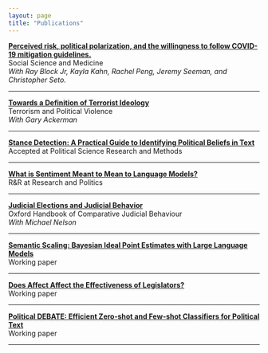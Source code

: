```yaml
---
layout: page
title: "Publications"
---
```


[**Perceived risk, political polarization, and the willingness to follow COVID-19 mitigation guidelines.**](https://www.sciencedirect.com/science/article/pii/S0277953622003975)  
Social Science and Medicine  
*With Ray Block Jr, Kayla Kahn, Rachel Peng, Jeremy Seeman, and Christopher Seto.*  

---

[**Towards a Definition of Terrorist Ideology**](https://www.tandfonline.com/doi/abs/10.1080/09546553.2019.1599862)  
Terrorism and Political Violence  
*With Gary Ackerman*

---

[**Stance Detection: A Practical Guide to Identifying Political Beliefs in Text**](https://arxiv.org/pdf/2305.01723.pdf)  
Accepted at Political Science Research and Methods

---

[**What is Sentiment Meant to Mean to Language Models?**](https://arxiv.org/pdf/2405.02454)  
R&R at Research and Politics

---

[**Judicial Elections and Judicial Behavior**](https://static1.squarespace.com/static/5f3ab7abbcc2a34965a59fe8/t/638a4348c77dbf746dc292a6/1670005576956/20Nelson.pdf)  
Oxford Handbook of Comparative Judicial Behaviour  
*With Michael Nelson*

---

[**Semantic Scaling: Bayesian Ideal Point Estimates with Large Language Models**](https://arxiv.org/pdf/2405.02472)  
Working paper

---

[**Does Affect Affect the Effectiveness of Legislators?**](https://drive.google.com/file/d/11R2Fbp8U53FEUZAhr3JHahLS71oBa989/view?usp=share_link)  
Working paper

---

[**Political DEBATE: Efficient Zero-shot and Few-shot Classifiers for Political Text**](https://arxiv.org/pdf/2409.02078)  
Working paper

---